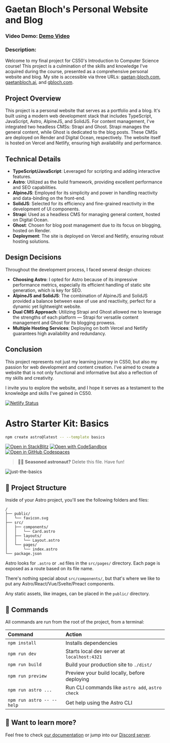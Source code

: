 # Gaetan Bloch's Personal Website and Blog

### Video Demo: [Demo Video](https://youtu.be/I9ZunrRCt6I)

### Description:

Welcome to my final project for CS50's Introduction to Computer Science course! This project is a culmination of the skills and knowledge I've acquired during the course, presented as a comprehensive personal website and blog. My site is accessible via three URLs: [gaetan-bloch.com](https://gaetan-bloch.com/), [gaetanbloch.ai](https://gaetanbloch.ai/), and [gbloch.com](https://gbloch.com/).

## **Project Overview**

This project is a personal website that serves as a portfolio and a blog. It's built using a modern web development stack that includes TypeScript, JavaScript, Astro, AlpineJS, and SolidJS. For content management, I've integrated two headless CMSs: Strapi and Ghost. Strapi manages the general content, while Ghost is dedicated to the blog posts. These CMSs are deployed on Render and Digital Ocean, respectively. The website itself is hosted on Vercel and Netlify, ensuring high availability and performance.

## **Technical Details**

- **TypeScript/JavaScript**: Leveraged for scripting and adding interactive features.
- **Astro**: Utilized as the build framework, providing excellent performance and SEO capabilities.
- **AlpineJS**: Employed for its simplicity and power in handling reactivity and data-binding on the front-end.
- **SolidJS**: Selected for its efficiency and fine-grained reactivity in the development of UI components.
- **Strapi**: Used as a headless CMS for managing general content, hosted on Digital Ocean.
- **Ghost**: Chosen for blog post management due to its focus on blogging, hosted on Render.
- **Deployment**: The site is deployed on Vercel and Netlify, ensuring robust hosting solutions.

## **Design Decisions**

Throughout the development process, I faced several design choices:

- **Choosing Astro**: I opted for Astro because of its impressive performance metrics, especially its efficient handling of static site generation, which is key for SEO.
- **AlpineJS and SolidJS**: The combination of AlpineJS and SolidJS provided a balance between ease of use and reactivity, perfect for a dynamic yet lightweight website.
- **Dual CMS Approach**: Utilizing Strapi and Ghost allowed me to leverage the strengths of each platform — Strapi for versatile content management and Ghost for its blogging prowess.
- **Multiple Hosting Services**: Deploying on both Vercel and Netlify guarantees high availability and redundancy.

## **Conclusion**

This project represents not just my learning journey in CS50, but also my passion for web development and content creation. I've aimed to create a website that is not only functional and informative but also a reflection of my skills and creativity.

I invite you to explore the website, and I hope it serves as a testament to the knowledge and skills I've gained in CS50.

[![Netlify Status](https://api.netlify.com/api/v1/badges/44a100f8-9cff-4933-9907-a39a5e84f840/deploy-status)](https://app.netlify.com/sites/gbloch/deploys)

# Astro Starter Kit: Basics

```sh
npm create astro@latest -- --template basics
```

[![Open in StackBlitz](https://developer.stackblitz.com/img/open_in_stackblitz.svg)](https://stackblitz.com/github/withastro/astro/tree/latest/examples/basics)
[![Open with CodeSandbox](https://assets.codesandbox.io/github/button-edit-lime.svg)](https://codesandbox.io/p/sandbox/github/withastro/astro/tree/latest/examples/basics)
[![Open in GitHub Codespaces](https://github.com/codespaces/badge.svg)](https://codespaces.new/withastro/astro?devcontainer_path=.devcontainer/basics/devcontainer.json)

> 🧑🚀 **Seasoned astronaut?** Delete this file. Have fun!

![just-the-basics](https://github.com/withastro/astro/assets/2244813/a0a5533c-a856-4198-8470-2d67b1d7c554)

## 🚀 Project Structure

Inside of your Astro project, you'll see the following folders and files:

```text
/
├── public/
│   └── favicon.svg
├── src/
│   ├── components/
│   │   └── Card.astro
│   ├── layouts/
│   │   └── Layout.astro
│   └── pages/
│       └── index.astro
└── package.json
```

Astro looks for `.astro` or `.md` files in the `src/pages/` directory. Each page is exposed as a route based on its file name.

There's nothing special about `src/components/`, but that's where we like to put any Astro/React/Vue/Svelte/Preact components.

Any static assets, like images, can be placed in the `public/` directory.

## 🧞 Commands

All commands are run from the root of the project, from a terminal:

| Command                   | Action                                           |
| :------------------------ | :----------------------------------------------- |
| `npm install`             | Installs dependencies                            |
| `npm run dev`             | Starts local dev server at `localhost:4321`      |
| `npm run build`           | Build your production site to `./dist/`          |
| `npm run preview`         | Preview your build locally, before deploying     |
| `npm run astro ...`       | Run CLI commands like `astro add`, `astro check` |
| `npm run astro -- --help` | Get help using the Astro CLI                     |

## 👀 Want to learn more?

Feel free to check [our documentation](https://docs.astro.build) or jump into our [Discord server](https://astro.build/chat).
